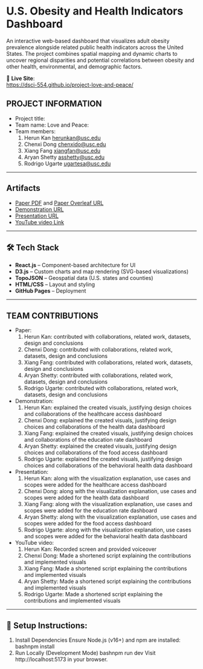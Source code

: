 # U.S. Obesity and Health Indicators Dashboard

An interactive web-based dashboard that visualizes adult obesity prevalence alongside related public health indicators across the United States. The project combines spatial mapping and dynamic charts to uncover regional disparities and potential correlations between obesity and other health, environmental, and demographic factors.

🔗 **Live Site**:  
https://dsci-554.github.io/project-love-and-peace/


## PROJECT INFORMATION

- Project title:
- Team name: Love and Peace:
- Team members:
  1. Herun Kan herunkan@usc.edu
  2. Chenxi Dong chenxido@usc.edu
  3. Xiang Fang xiangfan@usc.edu
  4. Aryan Shetty asshetty@usc.edu
  5. Rodrigo Ugarte ugartesa@usc.edu

---
## Artifacts
- [Paper PDF](<Love_and_peace_group_project (1).pdf>) and [Paper Overleaf URL](https://www.overleaf.com/read/rfbkscvpxydz#5b295a)
- [Demonstration URL](<https://dsci-554.github.io/project-love-and-peace/>)
- [Presentation URL](<https://docs.google.com/presentation/d/10I8bzAA-JrVIu9oVTST3j2ARLuFdQ3VvXvgM3CfApr0/edit?usp=sharing>)
- [YouTube video Link](<https://www.youtube.com/watch?v=pkv4Re0rnvk>)


---

## 🛠️ Tech Stack

- **React.js** – Component-based architecture for UI
- **D3.js** – Custom charts and map rendering (SVG-based visualizations)
- **TopoJSON** – Geospatial data (U.S. states and counties)
- **HTML/CSS** – Layout and styling
- **GitHub Pages** – Deployment

---
## TEAM CONTRIBUTIONS

- Paper:
  1. Herun Kan: contributed with collaborations, related work, datasets, design and conclusions
  2. Chenxi Dong: contributed with collaborations, related work, datasets, design and conclusions
  3. Xiang Fang: contributed with collaborations, related work, datasets, design and conclusions
  4. Aryan Shetty: contributed with collaborations, related work, datasets, design and conclusions
  5. Rodrigo Ugarte: contributed with collaborations, related work, datasets, design and conclusions
- Demonstration:
  1. Herun Kan: explained the created visuals, justifying design choices and collaborations of the healthcare access dashboard
  2. Chenxi Dong: explained the created visuals, justifying design choices and collaborations of the health data dashboard
  3. Xiang Fang: explained the created visuals, justifying design choices and collaborations of the education rate dashboard
  4. Aryan Shetty: explained the created visuals, justifying design choices and collaborations of the food access dashboard
  5. Rodrigo Ugarte: explained the created visuals, justifying design choices and collaborations of the behavioral health data dashboard
- Presentation:
  1. Herun Kan: along with the visualization explanation, use cases and scopes were added for the healthcare access dashboard
  2. Chenxi Dong: along with the visualization explanation, use cases and scopes were added for the health data dashboard
  3. Xiang Fang: along with the visualization explanation, use cases and scopes were added for the education rate dashboard
  4. Aryan Shetty: along with the visualization explanation, use cases and scopes were added for the food access dashboard
  5. Rodrigo Ugarte: along with the visualization explanation, use cases and scopes were added for the behavioral health data dashboard
- YouTube video:
  1. Herun Kan: Recorded screen and provided voiceover
  2. Chenxi Dong: Made a shortened script explaining the contributions and implemented visuals
  3. Xiang Fang: Made a shortened script explaining the contributions and implemented visuals
  4. Aryan Shetty: Made a shortened script explaining the contributions and implemented visuals
  5. Rodrigo Ugarte: Made a shortened script explaining the contributions and implemented visuals

---
## 🚀 Setup Instructions:
1. Install Dependencies
Ensure Node.js (v16+) and npm are installed:
bashnpm install
2. Run Locally (Development Mode)
bashnpm run dev
Visit http://localhost:5173 in your browser.


